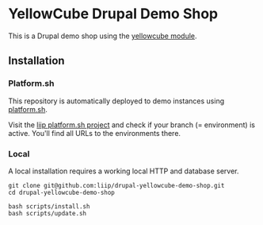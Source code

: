 # YellowCube Drupal Demo Shop

This is a Drupal demo shop using the [yellowcube module](https://github.com/swisspost-yellowcube/drupal-yellowcube).


## Installation


### Platform.sh

This repository is automatically deployed to demo instances using [platform.sh](http://platform.sh).

Visit the [liip platform.sh project](https://eu.platform.sh/projects/rfb67c2xwnqk6/environments/master) and 
check if your branch (= environment) is active. You'll find all URLs to the environments there.


### Local 

A local installation requires a working local HTTP and database server.

    git clone git@github.com:liip/drupal-yellowcube-demo-shop.git
    cd drupal-yellowcube-demo-shop

    bash scripts/install.sh
    bash scripts/update.sh


